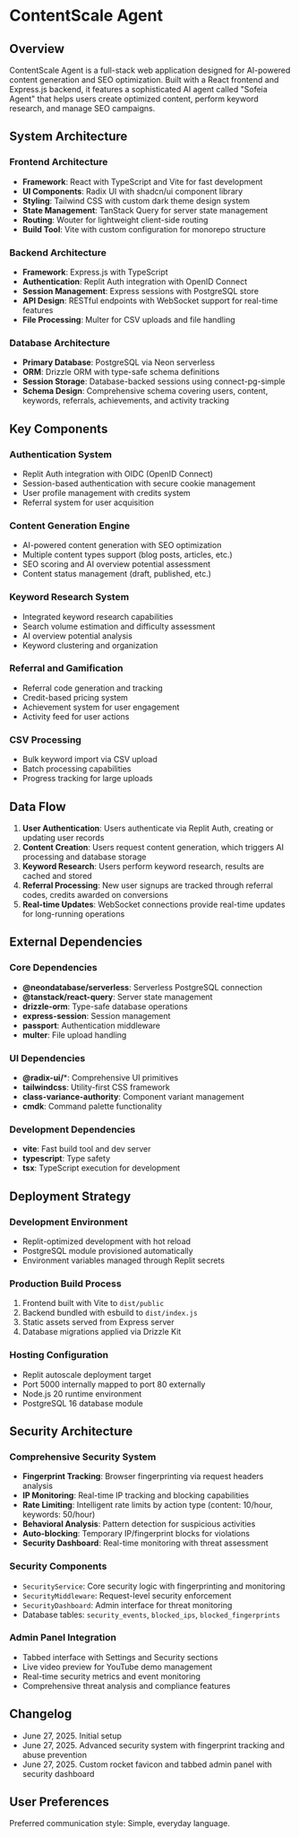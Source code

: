 # ContentScale Agent

## Overview

ContentScale Agent is a full-stack web application designed for AI-powered content generation and SEO optimization. Built with a React frontend and Express.js backend, it features a sophisticated AI agent called "Sofeia Agent" that helps users create optimized content, perform keyword research, and manage SEO campaigns.

## System Architecture

### Frontend Architecture
- **Framework**: React with TypeScript and Vite for fast development
- **UI Components**: Radix UI with shadcn/ui component library
- **Styling**: Tailwind CSS with custom dark theme design system
- **State Management**: TanStack Query for server state management
- **Routing**: Wouter for lightweight client-side routing
- **Build Tool**: Vite with custom configuration for monorepo structure

### Backend Architecture
- **Framework**: Express.js with TypeScript
- **Authentication**: Replit Auth integration with OpenID Connect
- **Session Management**: Express sessions with PostgreSQL store
- **API Design**: RESTful endpoints with WebSocket support for real-time features
- **File Processing**: Multer for CSV uploads and file handling

### Database Architecture
- **Primary Database**: PostgreSQL via Neon serverless
- **ORM**: Drizzle ORM with type-safe schema definitions
- **Session Storage**: Database-backed sessions using connect-pg-simple
- **Schema Design**: Comprehensive schema covering users, content, keywords, referrals, achievements, and activity tracking

## Key Components

### Authentication System
- Replit Auth integration with OIDC (OpenID Connect)
- Session-based authentication with secure cookie management
- User profile management with credits system
- Referral system for user acquisition

### Content Generation Engine
- AI-powered content generation with SEO optimization
- Multiple content types support (blog posts, articles, etc.)
- SEO scoring and AI overview potential assessment
- Content status management (draft, published, etc.)

### Keyword Research System
- Integrated keyword research capabilities
- Search volume estimation and difficulty assessment
- AI overview potential analysis
- Keyword clustering and organization

### Referral and Gamification
- Referral code generation and tracking
- Credit-based pricing system
- Achievement system for user engagement
- Activity feed for user actions

### CSV Processing
- Bulk keyword import via CSV upload
- Batch processing capabilities
- Progress tracking for large uploads

## Data Flow

1. **User Authentication**: Users authenticate via Replit Auth, creating or updating user records
2. **Content Creation**: Users request content generation, which triggers AI processing and database storage
3. **Keyword Research**: Users perform keyword research, results are cached and stored
4. **Referral Processing**: New user signups are tracked through referral codes, credits awarded on conversions
5. **Real-time Updates**: WebSocket connections provide real-time updates for long-running operations

## External Dependencies

### Core Dependencies
- **@neondatabase/serverless**: Serverless PostgreSQL connection
- **@tanstack/react-query**: Server state management
- **drizzle-orm**: Type-safe database operations
- **express-session**: Session management
- **passport**: Authentication middleware
- **multer**: File upload handling

### UI Dependencies
- **@radix-ui/***: Comprehensive UI primitives
- **tailwindcss**: Utility-first CSS framework
- **class-variance-authority**: Component variant management
- **cmdk**: Command palette functionality

### Development Dependencies
- **vite**: Fast build tool and dev server
- **typescript**: Type safety
- **tsx**: TypeScript execution for development

## Deployment Strategy

### Development Environment
- Replit-optimized development with hot reload
- PostgreSQL module provisioned automatically
- Environment variables managed through Replit secrets

### Production Build Process
1. Frontend built with Vite to `dist/public`
2. Backend bundled with esbuild to `dist/index.js`
3. Static assets served from Express server
4. Database migrations applied via Drizzle Kit

### Hosting Configuration
- Replit autoscale deployment target
- Port 5000 internally mapped to port 80 externally
- Node.js 20 runtime environment
- PostgreSQL 16 database module

## Security Architecture

### Comprehensive Security System
- **Fingerprint Tracking**: Browser fingerprinting via request headers analysis
- **IP Monitoring**: Real-time IP tracking and blocking capabilities  
- **Rate Limiting**: Intelligent rate limits by action type (content: 10/hour, keywords: 50/hour)
- **Behavioral Analysis**: Pattern detection for suspicious activities
- **Auto-blocking**: Temporary IP/fingerprint blocks for violations
- **Security Dashboard**: Real-time monitoring with threat assessment

### Security Components
- `SecurityService`: Core security logic with fingerprinting and monitoring
- `SecurityMiddleware`: Request-level security enforcement
- `SecurityDashboard`: Admin interface for threat monitoring
- Database tables: `security_events`, `blocked_ips`, `blocked_fingerprints`

### Admin Panel Integration
- Tabbed interface with Settings and Security sections
- Live video preview for YouTube demo management
- Real-time security metrics and event monitoring
- Comprehensive threat analysis and compliance features

## Changelog

- June 27, 2025. Initial setup
- June 27, 2025. Advanced security system with fingerprint tracking and abuse prevention
- June 27, 2025. Custom rocket favicon and tabbed admin panel with security dashboard

## User Preferences

Preferred communication style: Simple, everyday language.